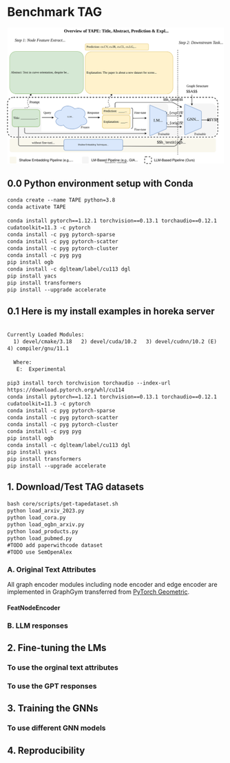 # Benchmark TAG 

<img src="./overview.svg">


## 0.0 Python environment setup with Conda
```
conda create --name TAPE python=3.8
conda activate TAPE

conda install pytorch==1.12.1 torchvision==0.13.1 torchaudio==0.12.1 cudatoolkit=11.3 -c pytorch
conda install -c pyg pytorch-sparse
conda install -c pyg pytorch-scatter
conda install -c pyg pytorch-cluster
conda install -c pyg pyg
pip install ogb
conda install -c dglteam/label/cu113 dgl
pip install yacs
pip install transformers
pip install --upgrade accelerate
```

## 0.1 Here is my install examples in horeka server
```

Currently Loaded Modules:
  1) devel/cmake/3.18   2) devel/cuda/10.2   3) devel/cudnn/10.2 (E)   4) compiler/gnu/11.1

  Where:
   E:  Experimental

pip3 install torch torchvision torchaudio --index-url https://download.pytorch.org/whl/cu114
conda install pytorch==1.12.1 torchvision==0.13.1 torchaudio==0.12.1 cudatoolkit=11.3 -c pytorch
conda install -c pyg pytorch-sparse
conda install -c pyg pytorch-scatter
conda install -c pyg pytorch-cluster
conda install -c pyg pyg
pip install ogb
conda install -c dglteam/label/cu113 dgl
pip install yacs
pip install transformers
pip install --upgrade accelerate

```

## 1. Download/Test TAG datasets 

```
bash core/scripts/get-tapedataset.sh 
python load_arxiv_2023.py 
python load_cora.py
python load_ogbn_arxiv.py
python load_products.py
python load_pubmed.py
#TODO add paperwithcode dataset
#TODO use SemOpenAlex
```

### A. Original Text Attributes
All graph encoder modules including node encoder and edge encoder are implemented in GraphGym transferred from [PyTorch Geometric](https://pytorch-geometric.readthedocs.io/en/latest/modules/graphgym.html#).

#### FeatNodeEncoder

### B. LLM responses

## 2. Fine-tuning the LMs
### To use the orginal text attributes
### To use the GPT responses



## 3. Training the GNNs
### To use different GNN models

## 4. Reproducibility
